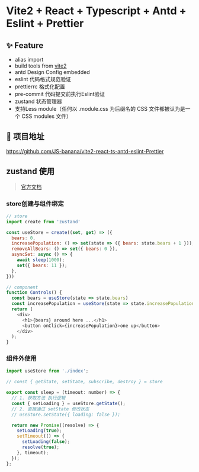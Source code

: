 
# Vite2 + React + Typescript + Antd + Eslint + Prettier

## ✨ Feature

- alias import
- build tools from [vite2](https://github.com/vitejs/vite)
- antd Design Config embedded
- eslint 代码格式规范验证
- prettierrc 格式化配置
- pre-commit 代码提交前执行Eslint验证
- zustand 状态管理器
- 支持Less module（任何以 .module.css 为后缀名的 CSS 文件都被认为是一个 CSS modules 文件）

## 🚀 项目地址

<https://github.com/JS-banana/vite2-react-ts-antd-eslint-Prettier>

## zustand 使用

> [官方文档](https://github.com/pmndrs/zustand)

### store创建与组件绑定

```js
// store
import create from 'zustand'

const useStore = create((set, get) => ({
  bears: 0,
  increasePopulation: () => set(state => ({ bears: state.bears + 1 })), // () => set({ bears: get().bears }) 也可以
  removeAllBears: () => set({ bears: 0 }),
  asyncSet: async () => {
    await sleep(1000);
    set({ bears: 11 });
  },
}))

// component
function Controls() {
  const bears = useStore(state => state.bears)
  const increasePopulation = useStore(state => state.increasePopulation)
  return (
    <div>
      <h1>{bears} around here ...</h1>
      <button onClick={increasePopulation}>one up</button>
    </div>
  );
}
```

### 组件外使用

```js
import useStore from './index';

// const { getState, setState, subscribe, destroy } = store

export const sleep = (timeout: number) => {
  // 1. 获取方法 执行逻辑
  const { setLoading } = useStore.getState();
  // 2. 直接通过 setState 修改状态
  // useStore.setState({ loading: false });

  return new Promise((resolve) => {
    setLoading(true);
    setTimeout(() => {
      setLoading(false);
      resolve(true);
    }, timeout);
  });
};
```
